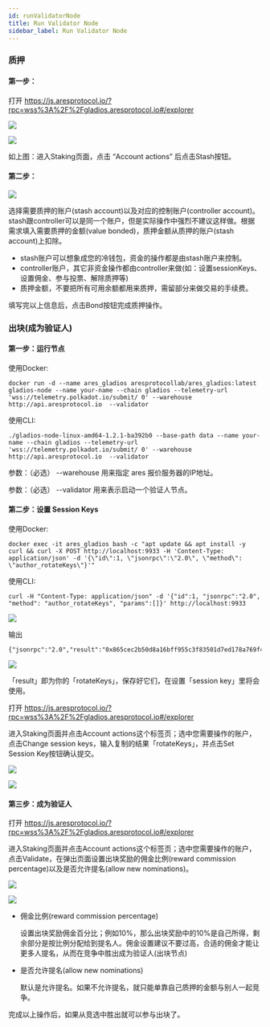 ```yaml
---
id: runValidatorNode
title: Run Validator Node
sidebar_label: Run Validator Node
---
```


### 质押

#### 第一步：

打开 https://js.aresprotocol.io/?rpc=wss%3A%2F%2Fgladios.aresprotocol.io#/explorer

![](assets/build/292.jpeg)

![](assets/build/293.jpeg)

如上图：进入Staking页面，点击 “Account actions” 后点击Stash按钮。

#### 第二步：

![](assets/build/294.jpeg)


选择需要质押的账户(stash account)以及对应的控制账户(controller account)。stash跟controller可以是同一个账户，但是实际操作中强烈不建议这样做。根据需求填入需要质押的金额(value bonded)，质押金额从质押的账户(stash account)上扣除。

* stash账户可以想象成您的冷钱包，资金的操作都是由stash账户来控制。
* controller账户，其它非资金操作都由controller来做(如：设置sessionKeys、设置佣金、参与投票、解除质押等)
* 质押金额，不要把所有可用余额都用来质押，需留部分来做交易的手续费。

填写完以上信息后，点击Bond按钮完成质押操作。

### 出块(成为验证人)

#### 第一步：运行节点

使用Docker:
````
docker run -d --name ares_gladios aresprotocollab/ares_gladios:latest gladios-node --name your-name --chain gladios --telemetry-url 'wss://telemetry.polkadot.io/submit/ 0' --warehouse http://api.aresprotocol.io  --validator
````

使用CLI:
````
./gladios-node-linux-amd64-1.2.1-ba392b0 --base-path data --name your-name --chain gladios --telemetry-url 'wss://telemetry.polkadot.io/submit/ 0' --warehouse http://api.aresprotocol.io  --validator
````

参数：（必选） --warehouse 用来指定 ares 报价服务器的IP地址。

参数：（必选） --validator 用来表示启动一个验证人节点。

#### 第二步：设置 Session Keys

使用Docker:
````
docker exec -it ares_gladios bash -c "apt update && apt install -y curl && curl -X POST http://localhost:9933 -H 'Content-Type: application/json' -d '{\"id\":1, \"jsonrpc\":\"2.0\", \"method\": \"author_rotateKeys\"}'"
````

使用CLI:
````
curl -H "Content-Type: application/json" -d '{"id":1, "jsonrpc":"2.0", "method": "author_rotateKeys", "params":[]}' http://localhost:9933
````
![](assets/build/295.jpeg)

输出

````
{"jsonrpc":"2.0","result":"0x865cec2b50d8a16bff955c3f83501d7ed178a769f410c8557920964227cf55262be48db19f5ec8fc30706f68c7949768d9f9e943b5e4d019295b4da579618848b68b116b6e42dfd62162971efed83729f09582abd729b935a35dece66fb34615","id":1}
````

![](assets/build/296.jpeg)

「result」即为你的「rotateKeys」，保存好它们，在设置「session key」里将会使用。


打开 https://js.aresprotocol.io/?rpc=wss%3A%2F%2Fgladios.aresprotocol.io#/explorer

进入Staking页面并点击Account actions这个标签页；选中您需要操作的账户，点击Change session keys，输入复制的结果「rotateKeys」，并点击Set Session Key按钮确认提交。

![](assets/build/297.jpeg)

![](assets/build/298.jpeg)

#### 第三步：成为验证人

打开 https://js.aresprotocol.io/?rpc=wss%3A%2F%2Fgladios.aresprotocol.io#/explorer

进入Staking页面并点击Account actions这个标签页；选中您需要操作的账户，点击Validate，在弹出页面设置出块奖励的佣金比例(reward commission percentage)以及是否允许提名(allow new nominations)。

![](assets/build/299.jpeg)

![](assets/build/300.png)

* 佣金比例(reward commission percentage)

  设置出块奖励佣金百分比；例如10%，那么出块奖励中的10%是自己所得，剩余部分是按比例分配给到提名人。佣金设置建议不要过高，合适的佣金才能让更多人提名，从而在竞争中胜出成为验证人(出块节点)
* 是否允许提名(allow new nominations)

  默认是允许提名。如果不允许提名，就只能单靠自己质押的金额与别人一起竞争。

完成以上操作后，如果从竞选中胜出就可以参与出块了。

